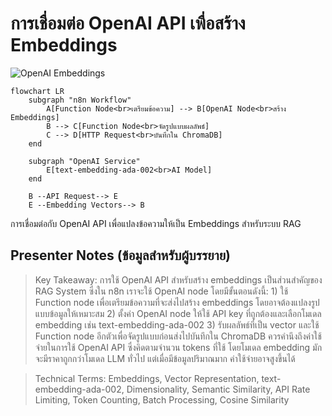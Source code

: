 # การเชื่อมต่อ OpenAI API เพื่อสร้าง Embeddings

![OpenAI Embeddings](https://www.google.com/search?q=OpenAI+embeddings+visualization&tbm=isch)

```mermaid
flowchart LR
    subgraph "n8n Workflow"
        A[Function Node<br>เตรียมข้อความ] --> B[OpenAI Node<br>สร้าง Embeddings]
        B --> C[Function Node<br>จัดรูปแบบผลลัพธ์]
        C --> D[HTTP Request<br>บันทึกใน ChromaDB]
    end
    
    subgraph "OpenAI Service"
        E[text-embedding-ada-002<br>AI Model]
    end
    
    B --API Request--> E
    E --Embedding Vectors--> B
```

การเชื่อมต่อกับ OpenAI API เพื่อแปลงข้อความให้เป็น Embeddings สำหรับระบบ RAG

## Presenter Notes (ข้อมูลสำหรับผู้บรรยาย)

> Key Takeaway: การใช้ OpenAI API สำหรับสร้าง embeddings เป็นส่วนสำคัญของ RAG System ซึ่งใน n8n เราจะใช้ OpenAI node โดยมีขั้นตอนดังนี้: 1) ใช้ Function node เพื่อเตรียมข้อความที่จะส่งไปสร้าง embeddings โดยอาจต้องแปลงรูปแบบข้อมูลให้เหมาะสม 2) ตั้งค่า OpenAI node ให้ใช้ API key ที่ถูกต้องและเลือกโมเดล embedding เช่น text-embedding-ada-002 3) รับผลลัพธ์ที่เป็น vector และใช้ Function node อีกตัวเพื่อจัดรูปแบบก่อนส่งไปบันทึกใน ChromaDB ควรคำนึงถึงค่าใช้จ่ายในการใช้ OpenAI API ซึ่งคิดตามจำนวน tokens ที่ใช้ โดยโมเดล embedding มักจะมีราคาถูกกว่าโมเดล LLM ทั่วไป แต่เมื่อมีข้อมูลปริมาณมาก ค่าใช้จ่ายอาจสูงขึ้นได้

> Technical Terms: Embeddings, Vector Representation, text-embedding-ada-002, Dimensionality, Semantic Similarity, API Rate Limiting, Token Counting, Batch Processing, Cosine Similarity
